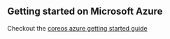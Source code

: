 

## Getting started on Microsoft Azure

Checkout the [coreos azure getting started guide](/{{page.version}}/docs/getting-started-guides/coreos/azure/)



